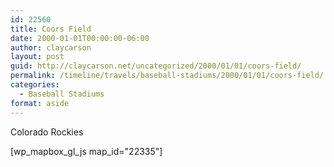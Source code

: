 ```yaml
---
id: 22560
title: Coors Field
date: 2000-01-01T00:00:00-06:00
author: claycarson
layout: post
guid: http://claycarson.net/uncategorized/2000/01/01/coors-field/
permalink: /timeline/travels/baseball-stadiums/2000/01/01/coors-field/
categories:
  - Baseball Stadiums
format: aside
---
```

<div class="media-details">Colorado Rockies</div>

[wp_mapbox_gl_js map_id="22335"]